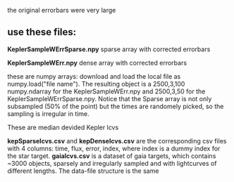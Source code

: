 the original errorbars were very large
## use these files:

**KeplerSampleWErrSparse.npy**	sparse array with corrected errorbars

**KeplerSampleWErr.npy** dense array with corrected errorbars

these are numpy arrays: download and load the local file as numpy.load("file name"). The resulting object is a 2500,3,100 numpy.ndarray for the KeplerSampleWErr.npy and 2500,3,50 for the KeplerSampleWErrSparse.npy. Notice that the Sparse array is not only subsampled (50% of the point) but the times are randomely picked, so the sampling is irregular in time.

These are median devided Kepler lcvs 

**kepSparselcvs.csv**	and **kepDenselcvs.csv**	are the corresponding csv files with 4 columns: time, flux, error, index, where index is a dummy index for the star target. **gaialcvs.csv**	is a dataset of gaia targets, which contains ~3000 objects, sparsely and irregularly sampled and with lightcurves of different lengths. The data-file structure is the same
